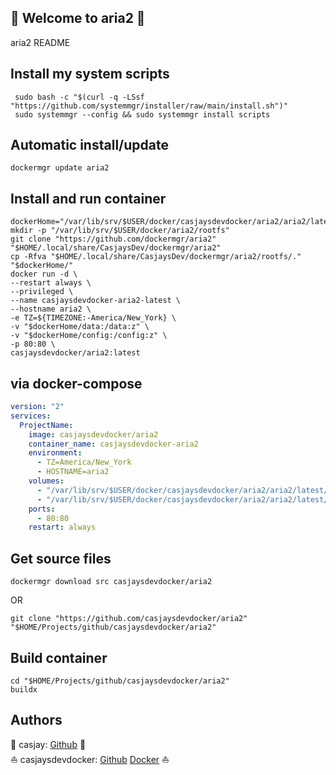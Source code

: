 ## 👋 Welcome to aria2 🚀  

aria2 README  
  
  
## Install my system scripts  

```shell
 sudo bash -c "$(curl -q -LSsf "https://github.com/systemmgr/installer/raw/main/install.sh")"
 sudo systemmgr --config && sudo systemmgr install scripts  
```
  
## Automatic install/update  
  
```shell
dockermgr update aria2
```
  
## Install and run container
  
```shell
dockerHome="/var/lib/srv/$USER/docker/casjaysdevdocker/aria2/aria2/latest/rootfs"
mkdir -p "/var/lib/srv/$USER/docker/aria2/rootfs"
git clone "https://github.com/dockermgr/aria2" "$HOME/.local/share/CasjaysDev/dockermgr/aria2"
cp -Rfva "$HOME/.local/share/CasjaysDev/dockermgr/aria2/rootfs/." "$dockerHome/"
docker run -d \
--restart always \
--privileged \
--name casjaysdevdocker-aria2-latest \
--hostname aria2 \
-e TZ=${TIMEZONE:-America/New_York} \
-v "$dockerHome/data:/data:z" \
-v "$dockerHome/config:/config:z" \
-p 80:80 \
casjaysdevdocker/aria2:latest
```
  
## via docker-compose  
  
```yaml
version: "2"
services:
  ProjectName:
    image: casjaysdevdocker/aria2
    container_name: casjaysdevdocker-aria2
    environment:
      - TZ=America/New_York
      - HOSTNAME=aria2
    volumes:
      - "/var/lib/srv/$USER/docker/casjaysdevdocker/aria2/aria2/latest/rootfs/data:/data:z"
      - "/var/lib/srv/$USER/docker/casjaysdevdocker/aria2/aria2/latest/rootfs/config:/config:z"
    ports:
      - 80:80
    restart: always
```
  
## Get source files  
  
```shell
dockermgr download src casjaysdevdocker/aria2
```
  
OR
  
```shell
git clone "https://github.com/casjaysdevdocker/aria2" "$HOME/Projects/github/casjaysdevdocker/aria2"
```
  
## Build container  
  
```shell
cd "$HOME/Projects/github/casjaysdevdocker/aria2"
buildx 
```
  
## Authors  
  
🤖 casjay: [Github](https://github.com/casjay) 🤖  
⛵ casjaysdevdocker: [Github](https://github.com/casjaysdevdocker) [Docker](https://hub.docker.com/u/casjaysdevdocker) ⛵  
